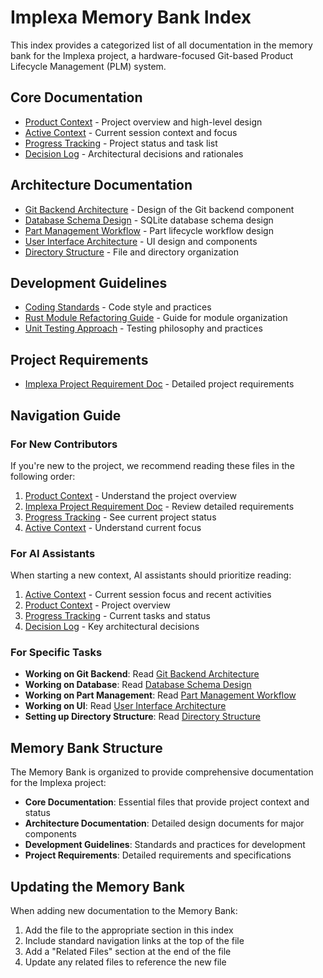 # Implexa Memory Bank Index

This index provides a categorized list of all documentation in the memory bank for the Implexa project, a hardware-focused Git-based Product Lifecycle Management (PLM) system.

## Core Documentation
- [Product Context](./productContext.md) - Project overview and high-level design
- [Active Context](./activeContext.md) - Current session context and focus
- [Progress Tracking](./progress.md) - Project status and task list
- [Decision Log](./decisionLog.md) - Architectural decisions and rationales

## Architecture Documentation
- [Git Backend Architecture](./git-backend-architecture.md) - Design of the Git backend component
- [Database Schema Design](./database-schema-design.md) - SQLite database schema design
- [Part Management Workflow](./part-management-workflow.md) - Part lifecycle workflow design
- [User Interface Architecture](./user-interface-architecture.md) - UI design and components
- [Directory Structure](./directory-structure.md) - File and directory organization

## Development Guidelines
- [Coding Standards](./coding-standards.md) - Code style and practices
- [Rust Module Refactoring Guide](./rust-module-refactoring-guide.md) - Guide for module organization
- [Unit Testing Approach](./unit-testing-approach.md) - Testing philosophy and practices

## Project Requirements
- [Implexa Project Requirement Doc](./implexa-project-requirement-doc.md) - Detailed project requirements

## Navigation Guide

### For New Contributors
If you're new to the project, we recommend reading these files in the following order:
1. [Product Context](./productContext.md) - Understand the project overview
2. [Implexa Project Requirement Doc](./implexa-project-requirement-doc.md) - Review detailed requirements
3. [Progress Tracking](./progress.md) - See current project status
4. [Active Context](./activeContext.md) - Understand current focus

### For AI Assistants
When starting a new context, AI assistants should prioritize reading:
1. [Active Context](./activeContext.md) - Current session focus and recent activities
2. [Product Context](./productContext.md) - Project overview
3. [Progress Tracking](./progress.md) - Current tasks and status
4. [Decision Log](./decisionLog.md) - Key architectural decisions

### For Specific Tasks
- **Working on Git Backend**: Read [Git Backend Architecture](./git-backend-architecture.md)
- **Working on Database**: Read [Database Schema Design](./database-schema-design.md)
- **Working on Part Management**: Read [Part Management Workflow](./part-management-workflow.md)
- **Working on UI**: Read [User Interface Architecture](./user-interface-architecture.md)
- **Setting up Directory Structure**: Read [Directory Structure](./directory-structure.md)

## Memory Bank Structure

The Memory Bank is organized to provide comprehensive documentation for the Implexa project:

- **Core Documentation**: Essential files that provide project context and status
- **Architecture Documentation**: Detailed design documents for major components
- **Development Guidelines**: Standards and practices for development
- **Project Requirements**: Detailed requirements and specifications

## Updating the Memory Bank

When adding new documentation to the Memory Bank:
1. Add the file to the appropriate section in this index
2. Include standard navigation links at the top of the file
3. Add a "Related Files" section at the end of the file
4. Update any related files to reference the new file